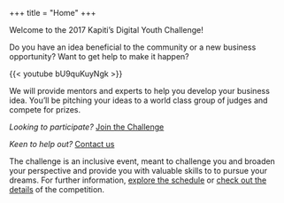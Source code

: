 +++
title = "Home"
+++

Welcome to the 2017 Kapiti’s Digital Youth Challenge!

Do you have an idea beneficial to the community or a new business opportunity? Want to get help to make it happen?

{{< youtube bU9quKuyNgk >}}

We will provide mentors and experts to help you develop your business idea. You’ll be pitching your ideas to a world class group of judges and compete for prizes.

_Looking to participate?_ [Join the Challenge](http://kapitidigital.org/digital-challenge/submit-application/)

_Keen to help out?_ [Contact us](mailto:youth-challenge@dlf-kapiti.zendesk.com)

The challenge is an inclusive event, meant to challenge you and broaden your perspective and provide you with valuable skills to to pursue your dreams. For further information, [explore the schedule](/schedule) or [check out the details](/about) of the competition.
